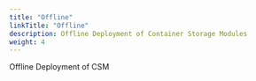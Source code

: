 ```yaml
---
title: "Offline"
linkTitle: "Offline"
description: Offline Deployment of Container Storage Modules 
weight: 4
---
```


Offline Deployment of CSM 